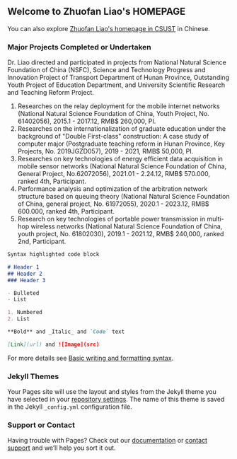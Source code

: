 ## Welcome to Zhuofan Liao's HOMEPAGE

You can also explore [Zhuofan Liao's homepage in CSUST](https://www.csust.edu.cn/jtxy/info/1349/20483.htm) in Chinese.

### Major Projects Completed or Undertaken

Dr. Liao directed and participated in projects from National Natural Science Foundation of China (NSFC), Science and Technology Progress and Innovation Project of Transport Department of Hunan Province, Outstanding Youth Project of Education Department, and University Scientific Research and Teaching Reform Project.
1.	Researches on the relay deployment for the mobile internet networks (National Natural Science Foundation of China, Youth Project, No. 61402056), 2015.1 - 2017.12, RMB$ 260,000, PI.
2.	Researches on the internationalization of graduate education under the background of "Double First-class" construction: A case study of computer major (Postgraduate teaching reform in Hunan Province, Key Projects, No. 2019JGZD057), 2019 - 2021, RMB$ 50,000, PI.
3.	Researches on key technologies of energy efficient data acquisition in mobile sensor networks (National Natural Science Foundation of China, General Project, No.62072056), 2021.01 - 2.24.12, RMB$ 570.000, ranked 4th, Participant.
4.	Performance analysis and optimization of the arbitration network structure based on queuing theory (National Natural Science Foundation of China, general project, No. 61972055), 2020.1 - 2023.12, RMB$ 600.000, ranked 4th, Participant.
5.	Research on key technologies of portable power transmission in multi-hop wireless networks (National Natural Science Foundation of China, youth project, No. 61802030), 2019.1 - 2021.12, RMB$ 240,000, ranked 2nd, Participant.


```markdown
Syntax highlighted code block

# Header 1
## Header 2
### Header 3

- Bulleted
- List

1. Numbered
2. List

**Bold** and _Italic_ and `Code` text

[Link](url) and ![Image](src)
```

For more details see [Basic writing and formatting syntax](https://docs.github.com/en/github/writing-on-github/getting-started-with-writing-and-formatting-on-github/basic-writing-and-formatting-syntax).

### Jekyll Themes

Your Pages site will use the layout and styles from the Jekyll theme you have selected in your [repository settings](https://github.com/betterhere/github.io/settings/pages). The name of this theme is saved in the Jekyll `_config.yml` configuration file.

### Support or Contact

Having trouble with Pages? Check out our [documentation](https://docs.github.com/categories/github-pages-basics/) or [contact support](https://support.github.com/contact) and we’ll help you sort it out.
